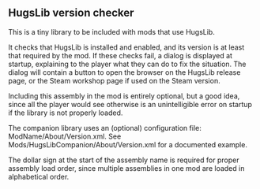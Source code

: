 ## HugsLib version checker
This is a tiny library to be included with mods that use HugsLib.

It checks that HugsLib is installed and enabled, and its version is at least that required by the mod. If these checks fail, a dialog is displayed at startup, explaining to the player what they can do to fix the situation. The dialog will contain a button to open the browser on the HugsLib release page, or the Steam workshop page if used on the Steam version.

Including this assembly in the mod is entirely optional, but a good idea, since all the player would see otherwise is an unintelligible error on startup if the library is not properly loaded.

The companion library uses an (optional) configuration file: ModName/About/Version.xml. See Mods/HugsLibCompanion/About/Version.xml for a documented example.

The dollar sign at the start of the assembly name is required for proper assembly load order, since multiple assemblies in one mod are loaded in alphabetical order.